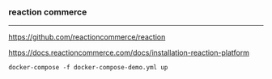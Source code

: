 ### reaction commerce
---
https://github.com/reactioncommerce/reaction

https://docs.reactioncommerce.com/docs/installation-reaction-platform
```
docker-compose -f docker-compose-demo.yml up
```

```
```

```
```


